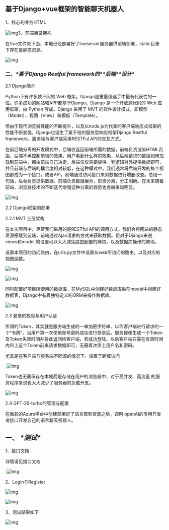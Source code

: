 ## 					基于Django+vue框架的智能聊天机器人

1、核心的业务HTML

![img](file:///C:\Users\86182\AppData\Local\Temp\ksohtml1696\wps1.jpg)3、前端目录架构

在Vue文件夹下面，本地已经部署好了liveserver服务器供前端部署，static目录下存在着静态资源。

![img](file:///C:\Users\86182\AppData\Local\Temp\ksohtml1696\wps2.jpg) 

 

 

### **二、*****\*基于Django Restful framework的\*******\*后端\*******\*设计\****

2.1 Django简介

Python下有许多款不同的 Web 框架。Django是重量级选手中最有代表性的一位。许多成功的网站和APP都基于Django。Django 是一个开放源代码的 Web 应用框架，由 Python 写成。Django 采用了 MVT 的软件设计模式，即模型（Model），视图（View）和模板（Template）。

但由于现代浏览器性能的不断提升，以及以node.js为代表的客户端响应式框架的性能不断变强。Django也诞生了属于他的服务型响应框架Django Restful framework。服务端与客户端采用RESTFul API的交互方式。

在前后端分离的开发模式中，后端仅返回前端所需的数据，前端负责渲染HTML页面，后端不再控制前端的效果，用户看到什么样的效果，从后端请求的数据如何加载到前端中，都由前端自己决定，后端仅仅需要提供一套逻辑对外提供数据即可，并且前端与后端的耦合度相对较低，在这种模式中，我们通常将后端开发的每个视图都成为一个接口，或者API，前端通过访问接口来对数据进行增删改查。总结一句话，后台负责提供数据，前端负责数据展示，职责分离，分工明确。在未来随着前端，浏览器技术的不断迭代增强这种分离的趋势也会越来越明显。

 

![img](file:///C:\Users\86182\AppData\Local\Temp\ksohtml1696\wps3.jpg) 

 

2.2 Django框架的部署

2.2.1 MVT 三层架构

在本次项目中，尽管我们采用的是RESTful API的调用方式，我们会将网站的静态资源搭载到前端，前端通过Ajax请求的方式来获取数据。但对于Django来说views和model 的设置可以大大减免路由配置的麻烦，以及数据库操作的繁琐。

设置本项目的访问路由，在urls.py文件中设置从web所访问的路由，以及对应的视图函数。

![img](file:///C:\Users\86182\AppData\Local\Temp\ksohtml1696\wps4.jpg) 

  ![img](file:///C:\Users\86182\AppData\Local\Temp\ksohtml1696\wps5.jpg)

 

同时配置好项目所使用的数据库，在MySQL中创建好数据库后在model中创建好数据表，Django中有着独特定义的ORM来操作数据库。

 

![img](file:///C:\Users\86182\AppData\Local\Temp\ksohtml1696\wps6.jpg) 

2.3 登录的校验与用户认证

所谓的Token，其实就是服务端生成的一串加密字符串、以作客户端进行请求的一个“令牌”。当用户第一次使用账号密码成功进行登录后，服务器便生成一个Token及Token失效时间并将此返回给客户端，若成功登陆，以后客户端只需在有效时间内带上这个Token前来请求数据即可，无需再次带上用户名和密码。

尤其是在客户端与服务端不同源的情况下。设置了跨域访问

 

​    ![img](file:///C:\Users\86182\AppData\Local\Temp\ksohtml1696\wps7.jpg)

Token也无需保存在本地而是存储在用户的浏览器中，对于高并发、高流量	的服务程序来说也大大减少了服务器的负载开支。

![img](file:///C:\Users\86182\AppData\Local\Temp\ksohtml1696\wps8.jpg) 

2.4 GPT-35-turbo的管理与配置

在微软的Azure平台中创建部署好了语言模型资源之后，调用		  openAI的专用开发者接口开发自己的语言聊天机器人。

 

## **一、** ***\*测试\****

1、接口文档

详情请见接口文档

 

​      ![img](file:///C:\Users\86182\AppData\Local\Temp\ksohtml1696\wps9.jpg)

 

2、Login与Register

![img](file:///C:\Users\86182\AppData\Local\Temp\ksohtml1696\wps10.jpg) 

  ![img](file:///C:\Users\86182\AppData\Local\Temp\ksohtml1696\wps11.jpg)

 

3、测试结果如下

![img](D:\bookfile\Project_pythonweb\wps12.jpg)
